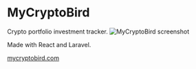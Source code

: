 # MyCryptoBird

Crypto portfolio investment tracker.
![MyCryptoBird screenshot](https://i.imgur.com/HtfgMXN.png)

Made with React and Laravel.

[mycryptobird.com](https://mycryptobird.com)
